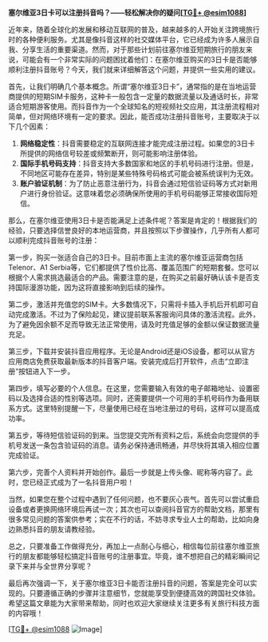 **塞尔维亚3日卡可以注册抖音吗？——轻松解决你的疑问[[TG💪+ @esim1088](https://t.me/s/esim1088)]**

近年来，随着全球化的发展和移动互联网的普及，越来越多的人开始关注跨境旅行时的各种便利服务。尤其是像抖音这样的社交媒体平台，它已经成为许多人展示自我、分享生活的重要渠道。然而，对于那些计划前往塞尔维亚短期旅行的朋友来说，可能会有一个非常实际的问题困扰着他们：在塞尔维亚购买的3日卡是否能够顺利注册抖音账号？今天，我们就来详细解答这个问题，并提供一些实用的建议。

首先，让我们明确几个基本概念。所谓“塞尔维亚3日卡”，通常指的是在当地运营商提供的短期SIM卡服务，这种卡一般包含一定量的数据流量以及通话时长，非常适合短期游客使用。而抖音作为一个全球知名的短视频社交应用，其注册流程相对简单，但对网络环境有一定的要求。因此，能否成功注册抖音账号，主要取决于以下几个因素：

1. **网络稳定性**：抖音需要稳定的互联网连接才能完成注册过程。如果您的3日卡所提供的网络信号较差或频繁断开，则可能影响注册体验。
2. **国际手机号码支持**：抖音支持大多数国家和地区的手机号码进行注册。但是，不同地区可能存在差异，特别是某些特殊号码格式可能会被系统误判为无效。
3. **账户验证机制**：为了防止恶意注册行为，抖音会通过短信验证码等方式对新用户进行身份验证。这意味着您必须确保所使用的手机号码能够正常接收国际短信。

那么，在塞尔维亚使用3日卡是否能满足上述条件呢？答案是肯定的！根据我们的经验，只要选择信誉良好的本地运营商，并且按照以下步骤操作，几乎所有人都可以顺利完成抖音账号的注册：

第一步，购买一张适合自己的3日卡。目前市面上主流的塞尔维亚运营商包括Telenor、A1 Serbia等，它们都提供了性价比高、覆盖范围广的短期套餐。您可以根据个人需求挑选最适合的产品。需要注意的是，在购买之前最好确认该卡是否支持国际漫游功能，因为这将直接影响到后续的操作。

第二步，激活并充值您的SIM卡。大多数情况下，只需将卡插入手机后开机即可自动完成激活。不过为了保险起见，建议提前联系客服询问具体的激活流程。此外，为了避免因余额不足而导致无法正常使用，请及时充值足够的金额以保证数据流量充足。

第三步，下载并安装抖音应用程序。无论是Android还是iOS设备，都可以从官方应用商店免费获取最新版本的抖音客户端。安装完成后打开软件，点击“立即注册”按钮进入下一步。

第四步，填写必要的个人信息。在这里，您需要输入有效的电子邮箱地址、设置密码以及选择合适的性别等选项。同时，还需要提供一个可用的手机号码作为备用联系方式。这里特别提醒一下，尽量使用已经在当地注册过的号码，这样可以提高成功率。

第五步，等待短信验证码的到来。当您提交完所有资料之后，系统会向您提供的手机号发送一条包含验证码的消息。请务必保持通讯畅通，并尽快将其填入相应位置完成验证。

第六步，完善个人资料并开始创作。最后一步就是上传头像、昵称等内容了。此时，您已经正式成为了一名抖音用户啦！

当然，如果您在整个过程中遇到了任何问题，也不要灰心丧气。首先可以尝试重启设备或者更换网络环境后再试一次；其次也可以查阅抖音官方的帮助文档，那里有很多常见问题的答案供参考；实在不行的话，不妨寻求专业人士的帮助，比如向身边熟悉抖音的朋友请教经验。

总之，只要准备工作做得充分，再加上一点耐心与细心，相信每位前往塞尔维亚旅行的朋友都能够轻松搞定抖音账号的注册事宜。毕竟，谁不想把自己的精彩瞬间记录下来并与全世界分享呢？

最后再次强调一下，关于塞尔维亚3日卡能否注册抖音的问题，答案是完全可以实现的。只要遵循正确的步骤并注意细节，您就能享受到便捷高效的跨国社交体验。希望这篇文章能为大家带来帮助，同时也欢迎大家继续关注更多有关旅行科技方面的内容哦！

[[TG💪+ @esim1088](https://t.me/s/esim1088) ![Image](https://i.postimg.cc/4NQfJmqS/Snipaste-2025-05-13-00-14-12.png)]